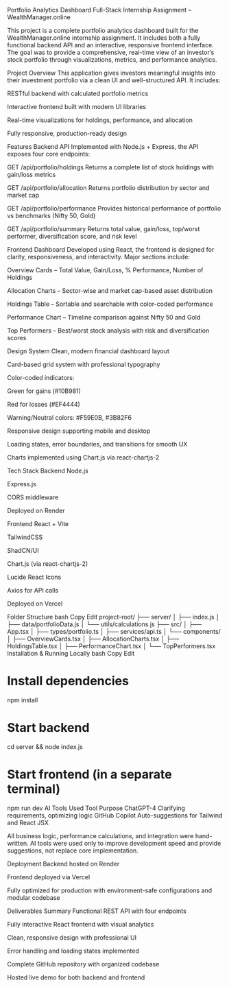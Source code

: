Portfolio Analytics Dashboard
Full-Stack Internship Assignment – WealthManager.online

This project is a complete portfolio analytics dashboard built for the WealthManager.online internship assignment. It includes both a fully functional backend API and an interactive, responsive frontend interface. The goal was to provide a comprehensive, real-time view of an investor’s stock portfolio through visualizations, metrics, and performance analytics.

Project Overview
This application gives investors meaningful insights into their investment portfolio via a clean UI and well-structured API. It includes:

RESTful backend with calculated portfolio metrics

Interactive frontend built with modern UI libraries

Real-time visualizations for holdings, performance, and allocation

Fully responsive, production-ready design

Features
Backend API
Implemented with Node.js + Express, the API exposes four core endpoints:

GET /api/portfolio/holdings
Returns a complete list of stock holdings with gain/loss metrics

GET /api/portfolio/allocation
Returns portfolio distribution by sector and market cap

GET /api/portfolio/performance
Provides historical performance of portfolio vs benchmarks (Nifty 50, Gold)

GET /api/portfolio/summary
Returns total value, gain/loss, top/worst performer, diversification score, and risk level

Frontend Dashboard
Developed using React, the frontend is designed for clarity, responsiveness, and interactivity. Major sections include:

Overview Cards – Total Value, Gain/Loss, % Performance, Number of Holdings

Allocation Charts – Sector-wise and market cap-based asset distribution

Holdings Table – Sortable and searchable with color-coded performance

Performance Chart – Timeline comparison against Nifty 50 and Gold

Top Performers – Best/worst stock analysis with risk and diversification scores

Design System
Clean, modern financial dashboard layout

Card-based grid system with professional typography

Color-coded indicators:

Green for gains (#10B981)

Red for losses (#EF4444)

Warning/Neutral colors: #F59E0B, #3B82F6

Responsive design supporting mobile and desktop

Loading states, error boundaries, and transitions for smooth UX

Charts implemented using Chart.js via react-chartjs-2

Tech Stack
Backend
Node.js

Express.js

CORS middleware

Deployed on Render

Frontend
React + Vite

TailwindCSS

ShadCN/UI

Chart.js (via react-chartjs-2)

Lucide React Icons

Axios for API calls

Deployed on Vercel

Folder Structure
bash
Copy
Edit
project-root/
├── server/
│   ├── index.js
│   ├── data/portfolioData.js
│   └── utils/calculations.js
├── src/
│   ├── App.tsx
│   ├── types/portfolio.ts
│   ├── services/api.ts
│   └── components/
│       ├── OverviewCards.tsx
│       ├── AllocationCharts.tsx
│       ├── HoldingsTable.tsx
│       ├── PerformanceChart.tsx
│       └── TopPerformers.tsx
Installation & Running Locally
bash
Copy
Edit
# Install dependencies
npm install

# Start backend
cd server && node index.js

# Start frontend (in a separate terminal)
npm run dev
AI Tools Used
Tool	Purpose
ChatGPT-4	Clarifying requirements, optimizing logic
GitHub Copilot	Auto-suggestions for Tailwind and React JSX

All business logic, performance calculations, and integration were hand-written. AI tools were used only to improve development speed and provide suggestions, not replace core implementation.

Deployment
Backend hosted on Render

Frontend deployed via Vercel

Fully optimized for production with environment-safe configurations and modular codebase

Deliverables Summary
 Functional REST API with four endpoints

 Fully interactive React frontend with visual analytics

 Clean, responsive design with professional UI

 Error handling and loading states implemented

 Complete GitHub repository with organized codebase

 Hosted live demo for both backend and frontend